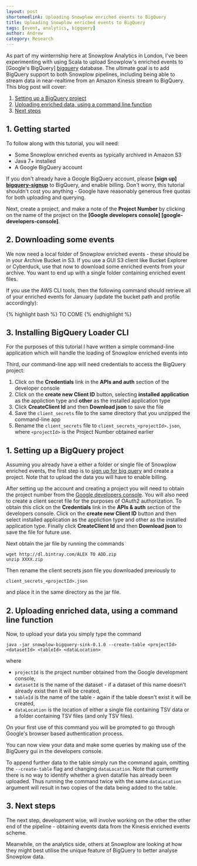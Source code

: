 ```yaml
---
layout: post
shortenedlink: Uploading Snowplow enriched events to BigQuery
title: Uploading Snowplow enriched events to BigQuery
tags: [event, analytics, bigquery]
author: Andrew
category: Research
---
```


As part of my winternship here at Snowplow Analytics in London, I've been experimenting with using Scala to upload Snowplow's enriched events to [Google's BigQuery] [bigquery] database. The ultimate goal is to add BigQuery support to both Snowplow pipelines, including being able to stream data in near-realtime from an Amazon Kinesis stream to BigQuery. This blog post will cover:

1. [Setting up a BigQuery project](/blog/2015-01-19-uploading-snowplow-data-to-bigquery#setup)
2. [Uploading enriched data, using a command line function](/blog/2015-01-19-uploading-snowplow-data-to-bigquery#upload)
3. [Next steps](/blog/2015-01-19-uploading-snowplow-data-to-bigquery#next)

<!--more-->

<div class="html">
<h2><a name="getting-started">1. Getting started</a></h2>
</div>

To follow along with this tutorial, you will need:

* Some Snowplow enriched events as typically archived in Amazon S3
* Java 7+ installed
* A Google BigQuery account

If you don't already have a Google BigQuery account, please **[sign up] [bigquery-signup]** to BigQuery, and enable billing. Don't worry, this tutorial shouldn't cost you anything - Google have reasonably generous free quotas for both uploading and querying.

Next, create a project, and make a note of the **Project Number** by clicking on the name of the project on the **[Google developers console] [google-developers-console]**.

<div class="html">
<h2><a name="sourcing-events">2. Downloading some events</a></h2>
</div>

We now need a local folder of Snowplow enriched events - these should be in your Archive Bucket in S3. If you use a GUI S3 client like Bucket Explorer or Cyberduck, use that now to download some enriched events from your archive. You want to end up with a single folder containing enriched event files.

If you use the AWS CLI tools, then the following command should retrieve all of your enriched events for January (update the bucket path and profile accordingly):

{% highlight bash %}
TO COME
{% endhighlight %}

<div class="html">
<h2><a name="installation">3. Installing BigQuery Loader CLI</a></h2>
</div>

For the purposes of this tutorial I have written a simple command-line application which will handle the loading of Snowplow enriched events into 

Third, our command-line app will need credentials to access the BigQuery project:

1. Click on the **Credentials** link in the **APIs and auth** section of the developer console
2. Click on the **create new Client ID** button, selecting **installed application** as the appliction type and **other** as the installed application type
3. Click **CreateClient Id** and then **Download json** to save the file
4. Save the `client_secrets` file to the same directory that you unzipped the command-line app
5. Rename the `client_secrets` file to `client_secrets_<projectId>.json`, where `<projectId>` is the Project Number obtained earlier



<div class="html">
<h2><a name="setup">1. Setting up a BigQuery project</a></h2>
</div>

Assuming you already have a either a folder or single file of Snowplow enriched events, the first step is to [sign up for big query](https://cloud.google.com/bigquery/sign-up) and create a project. Note that to upload the data you will have to enable billing. 

After setting up the account and creating a project you will need to obtain the project number from the [Google developers console](https://console.developers.google.com/project/). You will also need to create a client secret file for the purposes of OAuth2 authorization. To obtain this click on the **Credentials** link in the **APIs & auth** section of the developers console. Click on the **create new Client ID** button and then select installed application as the appliction type and other as the installed application type. Finally click **CreateClient Id** and then **Download json** to save the file for future use. 

Next obtain the jar file by running the commands

    wget http://dl.bintray.com/ALEX TO ADD.zip
    unzip XXXX.zip

Then rename the client secrets json file you downloaded previously to 

    client_secrets_<projectId>.json

and place it in the same directory as the jar file.

<div class="html">
<h2><a name="upload">2. Uploading enriched data, using a command line function</a></h2>
</div>

Now, to upload your data you simply type the command

    java -jar snowplow-bigquery-sink-0.1.0 --create-table <projectId> <datasetId> <tableId> <dataLocation> 

where 

* `projectId` is the project number obtained from the Google development console,
* `datasetId` is the name of the dataset - if a dataset of this name doesn't already exist then it will be created,
* `tableId` is the name of the table - again if the table doesn't exist it will be created,
* `dataLocation` is the location of either a single file containing TSV data or a folder containing TSV files (and only TSV files).

On your first use of this command you will be prompted to go through Google's browser based authentication process.

You can now view your data and make some queries by making use of the BigQuery gui in the developers console.

To append further data to the table simply run the command again, omitting the `--create-table` flag and changing `dataLocation`. Note that currently there is no way to identify whether a given datafile has already been uploaded. Thus running the command twice with the same `dataLocation` argument will result in two copies of the data being added to the table.

<div class="html">
<h2><a name="next">3. Next steps</a></h2>
</div>

The next step, development wise, will involve working on the other the other end of the pipeline - obtaining events data from the Kinesis enriched events scheme.

Meanwhile, on the analytics side, others at Snowplow are looking at how they might best utilise the unique feature of BigQuery to better analyse Snowplow data.

[bigquery]: https://cloud.google.com/bigquery
[bigquery-signup]: https://cloud.google.com/bigquery/sign-up

